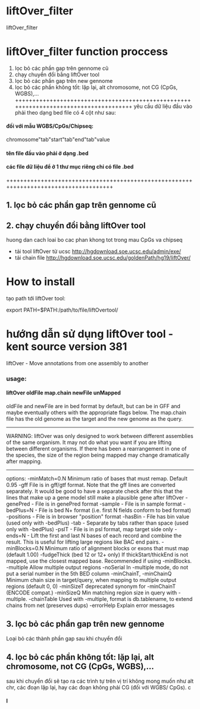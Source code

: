 # liftOver_filter
liftOver_filter
# liftOver_filter function proccess
1. lọc bỏ các phần gap trên gennome cũ
2. chạy chuyển đổi bằng liftOver tool
3. lọc bỏ các phần gap trên new gennome
4. lọc bỏ các phần không tốt: lặp lại, alt chromosome, not CG (CpGs, WGBS),...
+++++++++++++++++++++++++++++++++++++++++++++++++++++++++++++++++++++++++++++++++++++
yêu cầu dữ liệu đầu vào phải theo dạng bed file có 4 cột như sau:
#### đối với mẫu WGBS/CpGs/Chipseq:
chromosome"tab"start"tab"end"tab"value
#### tên file đầu vào phải ở dạng .bed
#### các file dữ liệu để ở 1 thư mục riêng chỉ có file .bed
+++++++++++++++++++++++++++++++++++++++++++++++++++++++++++++++++++++++++++++++++++++
## 1. lọc bỏ các phần gap trên gennome cũ




## 2. chạy chuyển đổi bằng liftOver tool

huong dan cach loai bo cac phan khong tot trong mau CpGs va chipseq
* tải tool liftOver từ ucsc http://hgdownload.soe.ucsc.edu/admin/exe/
* tải chain file http://hgdownload.soe.ucsc.edu/goldenPath/hg19/liftOver/
# How to install 
tạo path tới liftOver tool:

export PATH=$PATH:/path/to/file/liftOvertool/
# hướng dẫn sử dụng liftOver tool - kent source version 381 
liftOver - Move annotations from one assembly to another
### usage:
   #### liftOver oldFile map.chain newFile unMapped

oldFile and newFile are in bed format by default, but can be in GFF and
maybe eventually others with the appropriate flags below.
The map.chain file has the old genome as the target and the new genome
as the query.

***********************************************************************
WARNING: liftOver was only designed to work between different
         assemblies of the same organism. It may not do what you want
         if you are lifting between different organisms. If there has
         been a rearrangement in one of the species, the size of the
         region being mapped may change dramatically after mapping.
***********************************************************************

options:
   -minMatch=0.N Minimum ratio of bases that must remap. Default 0.95
   -gff  File is in gff/gtf format.  Note that the gff lines are converted
         separately.  It would be good to have a separate check after this
         that the lines that make up a gene model still make a plausible gene
         after liftOver
   -genePred - File is in genePred format
   -sample - File is in sample format
   -bedPlus=N - File is bed N+ format (i.e. first N fields conform to bed format)
   -positions - File is in browser "position" format
   -hasBin - File has bin value (used only with -bedPlus)
   -tab - Separate by tabs rather than space (used only with -bedPlus)
   -pslT - File is in psl format, map target side only
   -ends=N - Lift the first and last N bases of each record and combine the
             result. This is useful for lifting large regions like BAC end pairs.
   -minBlocks=0.N Minimum ratio of alignment blocks or exons that must map
                  (default 1.00)
   -fudgeThick    (bed 12 or 12+ only) If thickStart/thickEnd is not mapped,
                  use the closest mapped base.  Recommended if using 
                  -minBlocks.
   -multiple               Allow multiple output regions
   -noSerial               In -multiple mode, do not put a serial number in the 5th BED column
   -minChainT, -minChainQ  Minimum chain size in target/query, when mapping
                           to multiple output regions (default 0, 0)
   -minSizeT               deprecated synonym for -minChainT (ENCODE compat.)
   -minSizeQ               Min matching region size in query with -multiple.
   -chainTable             Used with -multiple, format is db.tablename,
                               to extend chains from net (preserves dups)
   -errorHelp              Explain error messages


## 3. lọc bỏ các phần gap trên new gennome
Loại bỏ các thành phần gap sau khi chuyển đổi


## 4. lọc bỏ các phần không tốt: lặp lại, alt chromosome, not CG (CpGs, WGBS),...
sau khi chuyển đổi sẽ tạo ra các trình tự trên vị trí không mong muốn như alt chr, các đoạn lặp lại, hay các đoạn không phải CG (đối với WGBS/ CpGs). c

#### l

